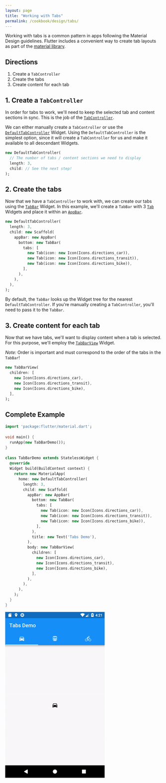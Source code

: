 ```yaml
---
layout: page
title: "Working with Tabs"
permalink: /cookbook/design/tabs/
---
```


Working with tabs is a common pattern in apps following the Material Design 
guidelines. Flutter includes a convenient way to create tab layouts as part of 
the [material library](https://docs.flutter.io/flutter/material/material-library.html).

## Directions

  1. Create a `TabController`
  2. Create the tabs
  3. Create content for each tab

## 1. Create a `TabController`

In order for tabs to work, we'll need to keep the selected tab and content 
sections in sync. This is the job of the [`TabController`](https://docs.flutter.io/flutter/material/TabController-class.html).

We can either manually create a `TabController` or use the 
[`DefaultTabController`](https://docs.flutter.io/flutter/material/DefaultTabController-class.html)
Widget. Using the `DefaultTabController` is the simplest option, since it will 
create a `TabController` for us and make it available to all descendant Widgets.

```dart
new DefaultTabController(
  // The number of tabs / content sections we need to display
  length: 3,
  child: // See the next step! 
);
```

## 2. Create the tabs

Now that we have a `TabController` to work with, we can create our tabs using
the [`TabBar`](https://docs.flutter.io/flutter/material/TabController-class.html)
Widget. In this example, we'll create a `TabBar` with 3 [`Tab`](https://docs.flutter.io/flutter/material/Tab-class.html) 
Widgets and place it within an [`AppBar`](https://docs.flutter.io/flutter/material/AppBar-class.html).

```dart
new DefaultTabController(
  length: 3,
  child: new Scaffold(
    appBar: new AppBar(
      bottom: new TabBar(
        tabs: [
          new Tab(icon: new Icon(Icons.directions_car)),
          new Tab(icon: new Icon(Icons.directions_transit)),
          new Tab(icon: new Icon(Icons.directions_bike)),
        ],
      ),
    ),
  ),
);
```

By default, the `TabBar` looks up the Widget tree for the nearest 
`DefaultTabController`. If you're manually creating a `TabController`, you'll
need to pass it to the `TabBar`.

## 3. Create content for each tab

Now that we have tabs, we'll want to display content when a tab is selected.
For this purpose, we'll employ the [`TabBarView`](https://docs.flutter.io/flutter/material/TabBarView-class.html)
Widget.

*Note:* Order is important and must correspond to the order of the tabs in the 
`TabBar`!

```dart
new TabBarView(
  children: [
    new Icon(Icons.directions_car),
    new Icon(Icons.directions_transit),
    new Icon(Icons.directions_bike),
  ],
);
```

## Complete Example

```dart
import 'package:flutter/material.dart';

void main() {
  runApp(new TabBarDemo());
}

class TabBarDemo extends StatelessWidget {
  @override
  Widget build(BuildContext context) {
    return new MaterialApp(
      home: new DefaultTabController(
        length: 3,
        child: new Scaffold(
          appBar: new AppBar(
            bottom: new TabBar(
              tabs: [
                new Tab(icon: new Icon(Icons.directions_car)),
                new Tab(icon: new Icon(Icons.directions_transit)),
                new Tab(icon: new Icon(Icons.directions_bike)),
              ],
            ),
            title: new Text('Tabs Demo'),
          ),
          body: new TabBarView(
            children: [
              new Icon(Icons.directions_car),
              new Icon(Icons.directions_transit),
              new Icon(Icons.directions_bike),
            ],
          ),
        ),
      ),
    );
  }
}
```

![Tabs Demo](/images/cookbook/tabs.gif)

